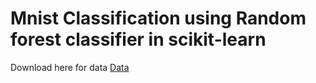 # Mnist Classification using Random forest classifier in scikit-learn

Download here for data
[Data](https://github.com/dinskutty/sckit-learn/raw/master/mldata/mnist-original.mat)
